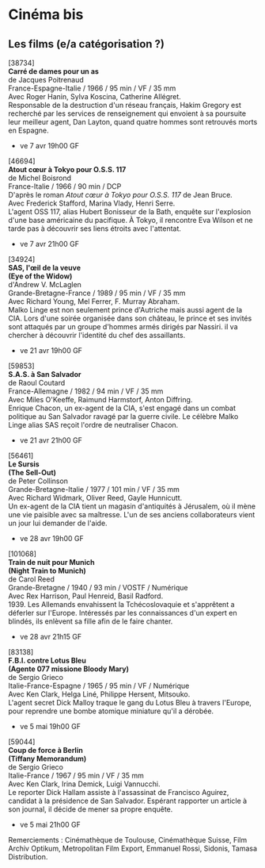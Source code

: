 # Cinéma bis

## Les films (e/a catégorisation ?)

[38734]  
**Carré de dames pour un as**  
de Jacques Poitrenaud  
France-Espagne-Italie / 1966 / 95 min / VF / 35 mm  
Avec Roger Hanin, Sylva Koscina, Catherine Allégret.  
Responsable de la destruction d'un réseau français, Hakim Gregory est recherché par les services de renseignement qui envoient à sa poursuite leur meilleur agent, Dan Layton, quand quatre hommes sont retrouvés morts en Espagne.

- ve 7 avr 19h00 GF

[46694]  
**Atout cœur à Tokyo pour O.S.S. 117**  
de Michel Boisrond  
France-Italie / 1966 / 90 min / DCP  
D'après le roman _Atout cœur à Tokyo pour O.S.S. 117_ de Jean Bruce.  
Avec Frederick Stafford, Marina Vlady, Henri Serre.  
L'agent OSS 117, alias Hubert Bonisseur de la Bath, enquête sur l'explosion d'une base américaine du pacifique. À Tokyo, il rencontre Eva Wilson et ne tarde pas à découvrir ses liens étroits avec l'attentat.

- ve 7 avr 21h00 GF

[34924]  
**SAS, l'œil de la veuve**  
**(Eye of the Widow)**  
d'Andrew V. McLaglen  
Grande-Bretagne-France / 1989 / 95 min / VF / 35 mm  
Avec Richard Young, Mel Ferrer, F. Murray Abraham.  
Malko Linge est non seulement prince d'Autriche mais aussi agent de la CIA. Lors d'une soirée organisée dans son château, le prince et ses invités sont attaqués par un groupe d'hommes armés dirigés par Nassiri. il va chercher à découvrir l'identité du chef des assaillants.

- ve 21 avr 19h00 GF

[59853]  
**S.A.S. à San Salvador**  
de Raoul Coutard  
France-Allemagne / 1982 / 94 min / VF / 35 mm  
Avec Miles O'Keeffe, Raimund Harmstorf, Anton Diffring.  
Enrique Chacon, un ex-agent de la CIA, s'est engagé dans un combat politique au San Salvador ravagé par la guerre civile. Le célèbre Malko Linge alias SAS reçoit l'ordre de neutraliser Chacon.

- ve 21 avr 21h00 GF

[56461]  
**Le Sursis**  
**(The Sell-Out)**  
de Peter Collinson  
Grande-Bretagne-Italie / 1977 / 101 min / VF / 35 mm  
Avec Richard Widmark, Oliver Reed, Gayle Hunnicutt.  
Un ex-agent de la CIA tient un magasin d'antiquités à Jérusalem, où il mène une vie paisible avec sa maîtresse. L'un de ses anciens collaborateurs vient un jour lui demander de l'aide.

- ve 28 avr 19h00 GF

[101068]  
**Train de nuit pour Munich**  
**(Night Train to Munich)**  
de Carol Reed  
Grande-Bretagne / 1940 / 93 min / VOSTF / Numérique  
Avec Rex Harrison, Paul Henreid, Basil Radford.  
1939\. Les Allemands envahissent la Tchécoslovaquie et s'apprêtent a déferler sur l'Europe. Intéressés par les connaissances d'un expert en blindés, ils enlèvent sa fille afin de le faire chanter.

- ve 28 avr 21h15 GF

[83138]  
**F.B.I. contre Lotus Bleu**  
**(Agente 077 missione Bloody Mary)**  
de Sergio Grieco  
Italie-France-Espagne / 1965 / 95 min / VF / Numérique  
Avec Ken Clark, Helga Liné, Philippe Hersent, Mitsouko.  
L'agent secret Dick Malloy traque le gang du Lotus Bleu à travers l'Europe, pour reprendre une bombe atomique miniature qu'il a dérobée.

- ve 5 mai 19h00 GF

[59044]  
**Coup de force à Berlin**  
**(Tiffany Memorandum)**  
de Sergio Grieco  
Italie-France / 1967 / 95 min / VF / 35 mm  
Avec Ken Clark, Irina Demick, Luigi Vannucchi.  
Le reporter Dick Hallam assiste à l'assassinat de Francisco Aguirez, candidat à la présidence de San Salvador. Espérant rapporter un article à son journal, il décide de mener sa propre enquête.

- ve 5 mai 21h00 GF

Remerciements : Cinémathèque de Toulouse, Cinémathèque Suisse, Film Archiv Optikum, Metropolitan Film Export, Emmanuel Rossi, Sidonis, Tamasa Distribution.